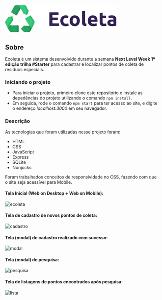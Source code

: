 # ![Ecoleta](/public/assets/logo.svg)
 
 ## Sobre
 
 Ecoleta é um sistema desenvolvido durante a semana **Next Level Week 1ª edição trilha #Starter** para cadastrar e localizar pontos de coleta de resíduos especiais.
 
 ### Iniciando o projeto
 
 * Para iniciar o projeto, primeiro clone este repositório e instale as depedências do projeto utilizando o comando `npm install`.
 * Em seguida, rode o comando `npm start` para ter acesso ao site, e digite o endereço *localhost:3000* em seu navegador.  
 
 ### Descrição
 
 As tecnologias que foram utilizadas nesse projeto foram:
 * HTML
 * CSS
 * JavaScript
 * Express
 * SQLite
 * Nunjucks
 
 Foram trabalhados conceitos de responsividade no CSS, fazendo com que o site seja acessível para Mobile.
 
 #### Tela Inicial (Web on Desktop + Web on Mobile):
 ![ecoleta](https://scontent.fcpq3-1.fna.fbcdn.net/v/t1.15752-9/102652268_3002076699847088_1800420135957024225_n.png?_nc_cat=105&_nc_sid=b96e70&_nc_ohc=IjuLithjeBEAX-kNzQj&_nc_ht=scontent.fcpq3-1.fna&oh=2eaf6dadf0b171d7988ed49b0463cc10&oe=5F025709)
 
 #### Tela de cadastro de novos pontos de coleta:
 ![cadastro](https://scontent.fcpq3-1.fna.fbcdn.net/v/t1.15752-9/102579654_202534637502334_7281501403032730314_n.png?_nc_cat=106&_nc_sid=b96e70&_nc_ohc=zMecf5I4ZT0AX83ZHgS&_nc_ht=scontent.fcpq3-1.fna&oh=b8e2686bd84accadc292cfe025617a23&oe=5F02C06C)
 
 #### Tela (modal) de cadastro realizado com sucesso:
 ![modal](https://scontent.fcpq3-1.fna.fbcdn.net/v/t1.15752-9/102884227_294823111917277_8883752716909890102_n.png?_nc_cat=100&_nc_sid=b96e70&_nc_ohc=_3c9SPHNfhwAX8Os2Rz&_nc_ht=scontent.fcpq3-1.fna&oh=9b4b0fd80c08dd5d1cd403bab9ee66c3&oe=5F006C60)
 
 #### Tela (modal) de pesquisa:
 ![pesquisa](https://scontent.fcpq3-1.fna.fbcdn.net/v/t1.15752-9/102656984_308204886847468_1395406673853122567_n.png?_nc_cat=110&_nc_sid=b96e70&_nc_ohc=7TnWJEBPTb8AX_9w1rx&_nc_ht=scontent.fcpq3-1.fna&oh=8416120fc328cc6f89b5a3d88fcd5047&oe=5F036ACC)
 
 #### Tela de listagens de pontos encontrados após pesquisa:
 ![lista](https://scontent.fcpq3-1.fna.fbcdn.net/v/t1.15752-9/102558343_2641962132709182_7656209911859437744_n.png?_nc_cat=100&_nc_sid=b96e70&_nc_ohc=W0KwGxqi3uIAX_q81D-&_nc_ht=scontent.fcpq3-1.fna&oh=0d83dd977ff2fdf45d4c7913b13af124&oe=5F0316AD)
